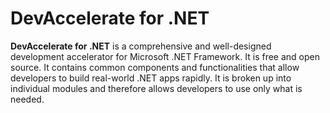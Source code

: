 # DevAccelerate for .NET
**DevAccelerate for .NET** is a comprehensive and well-designed development accelerator for Microsoft .NET Framework. It is free and open source. It contains common components and functionalities that allow developers to build real-world .NET apps rapidly. It is broken up into individual modules and therefore allows developers to use only what is needed.
